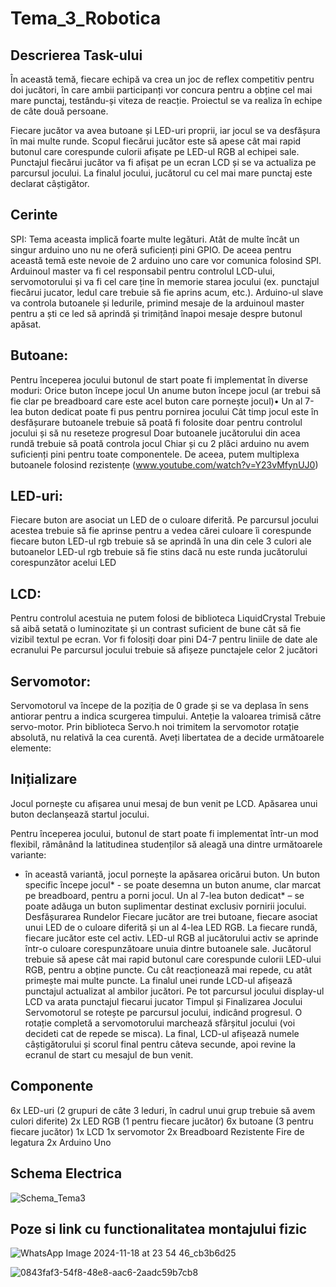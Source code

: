 # Tema_3_Robotica

## Descrierea Task-ului
În această temă, fiecare echipă va crea un joc de reflex competitiv pentru doi jucători, în care ambii participanți vor concura pentru a obține cel mai mare punctaj, testându-și viteza de reacție. Proiectul se va realiza în echipe de câte două persoane.

Fiecare jucător va avea butoane și LED-uri proprii, iar jocul se va desfășura în mai multe runde. Scopul fiecărui jucător este să apese cât mai rapid butonul care corespunde culorii afișate pe LED-ul RGB al echipei sale. Punctajul fiecărui jucător va fi afișat pe un ecran LCD și se va actualiza pe parcursul jocului. La finalul jocului, jucătorul cu cel mai mare punctaj este declarat câștigător.

## Cerinte
SPI: Tema aceasta implică foarte multe legături. Atât de multe încât un singur arduino uno nu ne oferă suficienți pini GPIO. De aceea pentru această temă este nevoie de 2 arduino uno care vor comunica folosind SPI. Arduinoul master va fi cel responsabil pentru controlul LCD-ului, servomotorului și va fi cel care ține în memorie starea jocului (ex. punctajul fiecărui jucator, ledul care trebuie să fie aprins acum, etc.). Arduino-ul slave va controla butoanele și ledurile, primind mesaje de la arduinoul master pentru a ști ce led să aprindă și trimițând înapoi mesaje despre butonul apăsat.

## Butoane:

Pentru începerea jocului butonul de start poate fi implementat în diverse moduri:
Orice buton începe jocul
Un anume buton începe jocul (ar trebui să fie clar pe breadboard care este acel buton care pornește jocul)• Un al 7-lea buton dedicat poate fi pus pentru pornirea jocului
Cât timp jocul este în desfășurare butoanele trebuie să poată fi folosite doar pentru controlul jocului și să nu reseteze progresul
Doar butoanele jucătorului din acea rundă trebuie să poată controla jocul
Chiar și cu 2 plăci arduino nu avem suficienți pini pentru toate componentele. De aceea, putem
multiplexa butoanele folosind rezistențe (www.youtube.com/watch?v=Y23vMfynUJ0)

## LED-uri:

Fiecare buton are asociat un LED de o culoare diferită. Pe parcursul jocului acestea trebuie să fie aprinse pentru a vedea cărei culoare îi corespunde fiecare buton
LED-ul rgb trebuie să se aprindă în una din cele 3 culori ale butoanelor
LED-ul rgb trebuie să fie stins dacă nu este runda jucătorului corespunzător acelui LED

## LCD:

Pentru controlul acestuia ne putem folosi de biblioteca LiquidCrystal
Trebuie să aibă setată o luminozitate și un contrast suficient de bune cât să fie vizibil textul pe ecran.
Vor fi folosiți doar pini D4-7 pentru liniile de date ale ecranului
Pe parcursul jocului trebuie să afișeze punctajele celor 2 jucători

## Servomotor:

Servomotorul va începe de la poziția de 0 grade și se va deplasa în sens antiorar pentru a indica scurgerea timpului.
Anteție la valoarea trimisă către servo-motor. Prin biblioteca Servo.h noi trimitem la servomotor rotație absolută, nu relativă la cea curentă.
Aveți libertatea de a decide următoarele elemente:

## Inițializare
Jocul pornește cu afișarea unui mesaj de bun venit pe LCD. Apăsarea unui buton declanșează startul jocului.

Pentru începerea jocului, butonul de start poate fi implementat într-un mod flexibil, rămânând la latitudinea studenților să aleagă una dintre următoarele variante:

- în această variantă, jocul pornește la apăsarea oricărui buton.
Un buton specific începe jocul* - se poate desemna un buton anume, clar marcat pe breadboard, pentru a porni jocul.
Un al 7-lea buton dedicat* – se poate adăuga un buton suplimentar destinat exclusiv pornirii jocului.
Desfășurarea Rundelor
Fiecare jucător are trei butoane, fiecare asociat unui LED de o culoare diferită și un al 4-lea LED RGB.
La fiecare rundă, fiecare jucător este cel activ.
LED-ul RGB al jucătorului activ se aprinde într-o culoare corespunzătoare unuia dintre butoanele sale. Jucătorul trebuie să apese cât mai rapid butonul care corespunde culorii LED-ului RGB, pentru a obține puncte. Cu cât reacționează mai repede, cu atât primește mai multe puncte.
La finalul unei runde LCD-ul afișează punctajul actualizat al ambilor jucători.
Pe tot parcursul jocului display-ul LCD va arata punctajul fiecarui jucator
Timpul și Finalizarea Jocului
Servomotorul se rotește pe parcursul jocului, indicând progresul. O rotație completă a servomotorului marchează sfârșitul jocului (voi decideti cat de repede se misca).
La final, LCD-ul afișează numele câștigătorului și scorul final pentru câteva secunde, apoi revine la ecranul de start cu mesajul de bun venit.

## Componente
6x LED-uri (2 grupuri de câte 3 leduri, în cadrul unui grup trebuie să avem culori diferite)
2x LED RGB (1 pentru fiecare jucător)
6x butoane (3 pentru fiecare jucător)
1x LCD
1x servomotor
2x Breadboard
Rezistente
Fire de legatura
2x Arduino Uno
## Schema Electrica
![Schema_Tema3](https://github.com/user-attachments/assets/bd5730fa-d40e-455c-95c4-3a9f9a9f583e)
## Poze si link cu functionalitatea montajului fizic
![WhatsApp Image 2024-11-18 at 23 54 46_cb3b6d25](https://github.com/user-attachments/assets/1e59b4ce-4742-4333-b349-7410bc4f9b3c)

![0843faf3-54f8-48e8-aac6-2aadc59b7cb8](https://github.com/user-attachments/assets/e313cc78-bfa5-41dd-a816-0b16b842466a)

